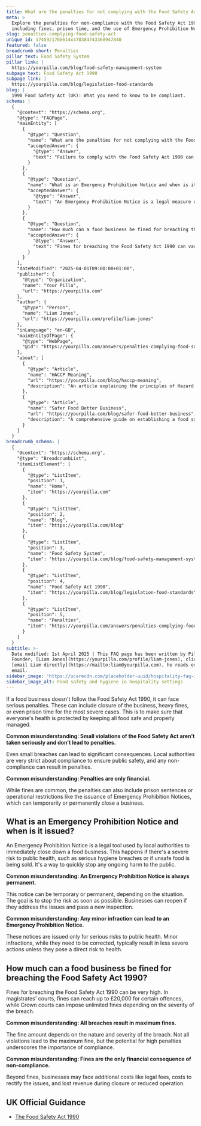 ```yaml
---
title: What are the penalties for not complying with the Food Safety Act 1990?
meta: >
  Explore the penalties for non-compliance with the Food Safety Act 1990,
  including fines, prison time, and the use of Emergency Prohibition Notices.
slug: penalties-complying-food-safety-act
unique id: 1745921768614x470384743368947840
featured: false
breadcrumb short: Penalties
pillar text: Food Safety System
pillar link: |
  https://yourpilla.com/blog/food-safety-management-system
subpage text: Food Safety Act 1990
subpage link: |
  https://yourpilla.com/blog/legislation-food-standards
blog: |
  1990 Food Safety Act (UK): What you need to know to be compliant.
schema: |
  {
    "@context": "https://schema.org",
    "@type": "FAQPage",
    "mainEntity": [
      {
        "@type": "Question",
        "name": "What are the penalties for not complying with the Food Safety Act 1990?",
        "acceptedAnswer": {
          "@type": "Answer",
          "text": "Failure to comply with the Food Safety Act 1990 can result in serious penalties, including the closure of the business, substantial fines, or even imprisonment in severe cases. Local authorities enforce these rules strictly to ensure public health by maintaining safe and well-managed food standards."
        }
      },
      {
        "@type": "Question",
        "name": "What is an Emergency Prohibition Notice and when is it issued?",
        "acceptedAnswer": {
          "@type": "Answer",
          "text": "An Emergency Prohibition Notice is a legal measure used by authorities to immediately shut down a food business posing a severe health risk. It is issued in circumstances such as serious hygiene violations or the sale of unsafe food, aiming to promptly eliminate public health risks. The notice can be temporary or permanent, depending on the issues correction."
        }
      },
      {
        "@type": "Question",
        "name": "How much can a food business be fined for breaching the Food Safety Act 1990?",
        "acceptedAnswer": {
          "@type": "Answer",
          "text": "Fines for breaching the Food Safety Act 1990 can vary significantly. In magistrates' courts, fines can reach up to £20,000 for certain offences, while Crown courts can impose unlimited fines based on the offence's severity. Additional financial burdens may include legal costs, expenses for rectifying issues, and revenue losses during operational interruptions or closures."
        }
      }
    ],
    "dateModified": "2025-04-01T09:00:00+01:00",
    "publisher": {
      "@type": "Organization",
      "name": "Your Pilla",
      "url": "https://yourpilla.com"
    },
    "author": {
      "@type": "Person",
      "name": "Liam Jones",
      "url": "https://yourpilla.com/profile/liam-jones"
    },
    "inLanguage": "en-GB",
    "mainEntityOfPage": {
      "@type": "WebPage",
      "@id": "https://yourpilla.com/answers/penalties-complying-food-safety-act"
    },
    "about": [
      {
        "@type": "Article",
        "name": "HACCP Meaning",
        "url": "https://yourpilla.com/blog/haccp-meaning",
        "description": "An article explaining the principles of Hazard Analysis and Critical Control Points (HACCP), a fundamental component for complying with the Food Safety Act."
      },
      {
        "@type": "Article",
        "name": "Safer Food Better Business",
        "url": "https://yourpilla.com/blog/safer-food-better-business",
        "description": "A comprehensive guide on establishing a food safety management system based on HACCP principles to ensure compliance with the Food Safety Act."
      }
    ]
  }
breadcrumb_schema: |
  {
    "@context": "https://schema.org",
    "@type": "BreadcrumbList",
    "itemListElement": [
      {
        "@type": "ListItem",
        "position": 1,
        "name": "Home",
        "item": "https://yourpilla.com"
      },
      {
        "@type": "ListItem",
        "position": 2,
        "name": "Blog",
        "item": "https://yourpilla.com/blog"
      },
      {
        "@type": "ListItem",
        "position": 3,
        "name": "Food Safety System",
        "item": "https://yourpilla.com/blog/food-safety-management-system"
      },
      {
        "@type": "ListItem",
        "position": 4,
        "name": "Food Safety Act 1990",
        "item": "https://yourpilla.com/blog/legislation-food-standards"
      },
      {
        "@type": "ListItem",
        "position": 5,
        "name": "Penalties",
        "item": "https://yourpilla.com/answers/penalties-complying-food-safety-act"
      }
    ]
  }
subtitle: >-
  Date modified: 1st April 2025 | This FAQ page has been written by Pilla
  Founder, [Liam Jones](https://yourpilla.com/profile/liam-jones), click to
  [email Liam directly](https://mailto:liam@yourpilla.com), he reads every
  email.
sidebar_image: 'https://ucarecdn.com/placeholder-uuid/hospitality-faq-image.jpg'
sidebar_image_alt: Food safety and hygiene in hospitality settings
---
```

If a food business doesn't follow the Food Safety Act 1990, it can face serious penalties. These can include closure of the business, heavy fines, or even prison time for the most severe cases. This is to make sure that everyone's health is protected by keeping all food safe and properly managed.

**Common misunderstanding: Small violations of the Food Safety Act aren’t taken seriously and don’t lead to penalties.**

Even small breaches can lead to significant consequences. Local authorities are very strict about compliance to ensure public safety, and any non-compliance can result in penalties.

**Common misunderstanding: Penalties are only financial.**

While fines are common, the penalties can also include prison sentences or operational restrictions like the issuance of Emergency Prohibition Notices, which can temporarily or permanently close a business.

## What is an Emergency Prohibition Notice and when is it issued?

An Emergency Prohibition Notice is a legal tool used by local authorities to immediately close down a food business. This happens if there's a severe risk to public health, such as serious hygiene breaches or if unsafe food is being sold. It's a way to quickly stop any ongoing harm to the public.

**Common misunderstanding: An Emergency Prohibition Notice is always permanent.**

This notice can be temporary or permanent, depending on the situation. The goal is to stop the risk as soon as possible. Businesses can reopen if they address the issues and pass a new inspection.

**Common misunderstanding: Any minor infraction can lead to an Emergency Prohibition Notice.**

These notices are issued only for serious risks to public health. Minor infractions, while they need to be corrected, typically result in less severe actions unless they pose a direct risk to health.

## How much can a food business be fined for breaching the Food Safety Act 1990?

Fines for breaching the Food Safety Act 1990 can be very high. In magistrates' courts, fines can reach up to £20,000 for certain offences, while Crown courts can impose unlimited fines depending on the severity of the breach.

**Common misunderstanding: All breaches result in maximum fines.**

The fine amount depends on the nature and severity of the breach. Not all violations lead to the maximum fine, but the potential for high penalties underscores the importance of compliance.

**Common misunderstanding: Fines are the only financial consequence of non-compliance.**

Beyond fines, businesses may face additional costs like legal fees, costs to rectify the issues, and lost revenue during closure or reduced operation.

## UK Official Guidance

-   [The Food Safety Act 1990](https://www.legislation.gov.uk/ukpga/1990/16/contents)
